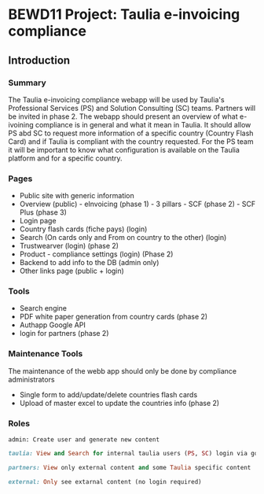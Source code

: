 # BEWD11 Project: Taulia e-invoicing compliance

## Introduction
### Summary
The Taulia e-invoicing compliance webapp will be used by Taulia's Professional Services (PS) and Solution Consulting (SC) teams. Partners will be invited in phase 2.
The webapp should present an overview of what e-ivoining compliance is in general and what it mean in Taulia.
It should allow PS abd SC to request more information of a specific country (Country Flash Card) and if Taulia is compliant with the country requested.
For the PS team it will be important to know what configuration is available on the Taulia platform and for a specific country.

### Pages
- Public site with generic information
- Overview (public)
        - eInvoicing (phase 1)
                - 3 pillars
        - SCF (phase 2)
        - SCF Plus (phase 3)
- Login page
- Country flash cards (fiche pays) (login)
- Search (On cards only and From on country to the other) (login)
- Trustwearver (login) (phase 2)
- Product - compliance settings (login) (Phase 2)
- Backend to add info to the DB (admin only)
- Other links page (public + login)

### Tools
- Search engine
- PDF white paper generation from country cards (phase 2)
- Authapp Google API
- login for partners (phase 2)




### Maintenance Tools
The maintenance of the webb app should only be done by compliance administrators
- Single form to add/update/delete countries flash cards
- Upload of master excel to update the countries info (phase 2)

### Roles
```
admin: Create user and generate new content
```
```ruby
taulia: View and Search for internal taulia users (PS, SC) login via google API
```
```ruby
partners: View only external content and some Taulia specific content
```
```ruby
external: Only see extarnal content (no login required)
```
